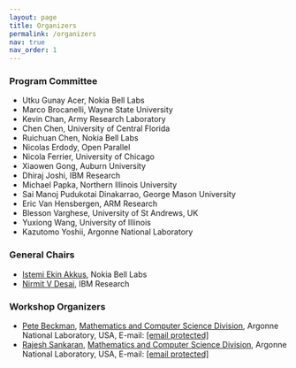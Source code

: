 ```yaml
---
layout: page
title: Organizers
permalink: /organizers
nav: true
nav_order: 1
---
```


### Program Committee

* Utku Gunay Acer, Nokia Bell Labs
* Marco Brocanelli, Wayne State University
* Kevin Chan, Army Research Laboratory
* Chen Chen, University of Central Florida
* Ruichuan Chen, Nokia Bell Labs
* Nicolas Erdody, Open Parallel
* Nicola Ferrier, University of Chicago
* Xiaowen Gong, Auburn University
* Dhiraj Joshi, IBM Research
* Michael Papka, Northern Illinois University
* Sai Manoj Pudukotai Dinakarrao, George Mason University
* Eric Van Hensbergen, ARM Research
* Blesson Varghese, University of St Andrews, UK
* Yuxiong Wang, University of Illinois
* Kazutomo Yoshii, Argonne National Laboratory

### General Chairs
* <a href="https://iakkus.github.io/">Istemi Ekin Akkus</a>, Nokia Bell Labs
* <a href="https://scholar.google.com/citations?user=JNPLMVEAAAAJ&hl=en">Nirmit V Desai</a>, IBM Research

### Workshop Organizers
* <a href="https://www.mcs.anl.gov/~beckman">Pete Beckman</a>, <a href="https://www.mcs.anl.gov/">Mathematics and Computer Science Division</a>, Argonne
National Laboratory, USA, E-mail: <a href="../../../../../cdn-cgi/l/email-protection#8be9eee8e0e6eae5cbe6e8f8a5eae5e7a5ece4fd"><span class="__cf_email__" data-cfemail="e18384828a8c808fa18c8292cf808f8dcf868e97">[email&#160;protected]</span></a>
* <a href="https://www.mcs.anl.gov/~rajesh">Rajesh Sankaran</a>, <a href="https://www.mcs.anl.gov/">Mathematics and Computer Science Division</a>, Argonne
National Laboratory, USA, E-mail: <a href="../../../../../cdn-cgi/l/email-protection#d8aab9b2bdabb098b5bbabf6b9b6b4f6bfb7ae"><span class="__cf_email__" data-cfemail="4537242f20362d052826366b242b296b222a33">[email&#160;protected]</span></a>
